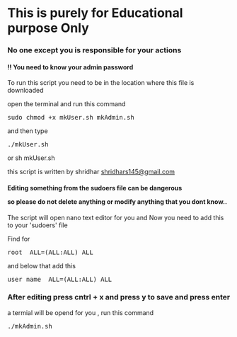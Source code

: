 <h1>This is purely for Educational purpose Only </h1>
<h3>No one except you is responsible for your actions </h3>
<h4>!! You need to know your admin password</h4>
To run this script you need to be in the location where this file is downloaded 

open the terminal and run this command 

<pre>sudo chmod +x mkUser.sh mkAdmin.sh</pre>

and then type

<pre>./mkUser.sh</pre> 

or sh mkUser.sh 

this script is written by shridhar shridhars145@gmail.com

<h4>Editing something from the sudoers file can be dangerous

so please do not delete anything or modify anything that you dont know..
</h4>
The script will open nano text editor for you and 
Now you need to add this to your 'sudoers' file

Find for 
<pre>root  ALL=(ALL:ALL) ALL</pre> 

and below that add this  
<pre>user_name  ALL=(ALL:ALL) ALL</pre>

<h3>After editing press cntrl + x and press y to save and press enter </h3>

a termial will be opend for you , run this command <pre>./mkAdmin.sh </pre>

